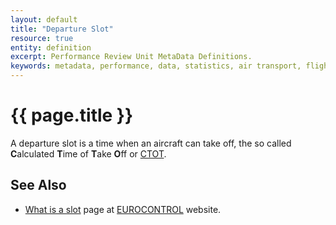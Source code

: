 ```yaml
---
layout: default
title: "Departure Slot"
resource: true
entity: definition
excerpt: Performance Review Unit MetaData Definitions.
keywords: metadata, performance, data, statistics, air transport, flights, europe, delay, safety
---
```

# {{ page.title }}

A departure slot is a time when an aircraft can take off,
the so called **C**alculated **T**ime of **T**ake **O**ff or [CTOT][ctot].


## See Also

* [What is a slot][wiasECTRL] page at [EUROCONTROL][ectrl] website.

[wiasECTRL]: <http://www.eurocontrol.int/news/what-slot> "What is a slot - EUROCONTROL"
[ctot]: <{{ "/references/acronym/ctot.html" | prepend: site.baseurl | prepend: site.url }}> "Calculated Time of Take Off"
[ectrl]: <https://www.eurocontrol.int/> "EUROCONTROL"
